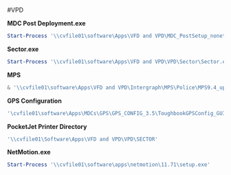 #VPD

 **MDC Post Deployment.exe**

```powershell
Start-Process '\\cvfile01\software\Apps\VFD and VPD\MDC_PostSetup_nonetmo.exe'
```

**Sector.exe**

```powershell
Start-Process '\\cvfile01\software\Apps\VFD and VPD\VPD\Sector\Sector.exe'
```

**MPS**
```Powershell
& '\\cvfile01\software\Apps\VFD and VPD\Intergraph\MPS\Police\MPS9.4_upgrade'
```

**GPS Configuration**
```powershell
'\cvfile01\software\Apps\MDCs\GPS\GPS_CONFIG_3.5\ToughbookGPSConfig_GUI.exe'
```


**PocketJet Printer Directory**

```powershell
'\\cvfile01\Software\Apps\VFD and VPD\VPD\SECTOR'
```

**NetMotion.exe**

```powershell
Start-Process '\\cvfile01\software\apps\netmotion\11.71\setup.exe'
```

